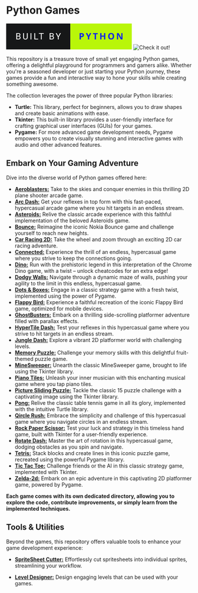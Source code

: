 # Python Games


<img src="./project.svg" alt="Python Games" /> 
<img src="https://forthebadge.com/images/badges/check-it-out.svg" alt="Check it out!" />

This repository is a treasure trove of small yet engaging Python games, offering a delightful playground for programmers and gamers alike. Whether you're a seasoned developer or just starting your Python journey, these games provide a fun and interactive way to hone your skills while creating something awesome.

The collection leverages the power of three popular Python libraries:

- **Turtle:** This library, perfect for beginners, allows you to draw shapes and create basic animations with ease.
- **Tkinter:** This built-in library provides a user-friendly interface for crafting graphical user interfaces (GUIs) for your games.
- **Pygame:** For more advanced game development needs, Pygame empowers you to create visually stunning and interactive games with audio and other advanced features.

## Embark on Your Gaming Adventure

Dive into the diverse world of Python games offered here:

- [**Aeroblasters:**](./Aeroblasters/) Take to the skies and conquer enemies in this thrilling 2D plane shooter arcade game.
- [**Arc Dash:**](./Arc%20Dash/) Get your reflexes in top form with this fast-paced, hypercasual arcade game where you hit targets in an endless stream.
- [**Asteroids:**](./Asteroids/) Relive the classic arcade experience with this faithful implementation of the beloved Asteroids game.
- [**Bounce:**](./Bounce/) Reimagine the iconic Nokia Bounce game and challenge yourself to reach new heights.
- [**Car Racing 2D:**](./Car%20Racing%202d/) Take the wheel and zoom through an exciting 2D car racing adventure.
- [**Connected:**](./Connected/) Experience the thrill of an endless, hypercasual game where you strive to keep the connections going.
- [**Dino:**](./Dino/) Run with the prehistoric legend in this interpretation of the Chrome Dino game, with a twist – unlock cheatcodes for an extra edge!
- [**Dodgy Walls:**](./Dodgy%20Walls/) Navigate through a dynamic maze of walls, pushing your agility to the limit in this endless, hypercasual game.
- [**Dots & Boxes:**](./Dots%20&%20Boxes/) Engage in a classic strategy game with a fresh twist, implemented using the power of Pygame.
- [**Flappy Bird:**](./Flappy%20Bird/) Experience a faithful recreation of the iconic Flappy Bird game, optimized for mobile devices.
- [**GhostBusters:**](./GhostBusters/) Embark on a thrilling side-scrolling platformer adventure filled with parallax effects.
- [**HyperTile Dash:**](./HyperTile%20Dash/) Test your reflexes in this hypercasual game where you strive to hit targets in an endless stream.
- [**Jungle Dash:**](./Jungle%20Dash/) Explore a vibrant 2D platformer world with challenging levels.
- [**Memory Puzzle:**](./Memory%20Puzzle/) Challenge your memory skills with this delightful fruit-themed puzzle game.
- [**MineSweeper:**](./MineSweeper/) Unearth the classic MineSweeper game, brought to life using the Tkinter library.
- [**Piano Tiles:**](./Piano%20Tiles/) Unleash your inner musician with this enchanting musical game where you tap piano tiles.
- [**Picture Sliding Puzzle:**](./Picture%20Sliding%20Puzzle/) Tackle the classic 15 puzzle challenge with a captivating image using the Tkinter library.
- [**Pong:**](./Pong/) Relive the classic table tennis game in all its glory, implemented with the intuitive Turtle library.
- [**Qircle Rush:**](./Qircle%20Rush/) Embrace the simplicity and challenge of this hypercasual game where you navigate circles in an endless stream.
- [**Rock Paper Scissor:**](./Rock%20Paper%20Scissor/) Test your luck and strategy in this timeless hand game, built with Tkinter for a user-friendly experience.
- [**Rotate Dash:**](./Rotate%20Dash/) Master the art of rotation in this hypercasual game, dodging obstacles as you spin and navigate.
- [**Tetris:**](./Tetris/) Stack blocks and create lines in this iconic puzzle game, recreated using the powerful Pygame library.
- [**Tic Tac Toe:**](./Tic%20Tac%20Toe/) Challenge friends or the AI in this classic strategy game, implemented with Tkinter.
- [**Zelda-2d:**](./Zelda-2d/) Embark on an epic adventure in this captivating 2D platformer game, powered by Pygame.

**Each game comes with its own dedicated directory, allowing you to explore the code, contribute improvements, or simply learn from the implemented techniques.**

## Tools & Utilities

Beyond the games, this repository offers valuable tools to enhance your game development experience:

- [**SpriteSheet Cutter:**](https://github.com/ibra-kdbra/pygame-collection/tree/main/SpriteSheet%20Cutter) Effortlessly cut spritesheets into individual sprites, streamlining your workflow.

- [**Level Designer:**](https://github.com/ibra-kdbra/pygame-collection/tree/main/Level%20Designer) Design engaging levels that can be used with your games.
